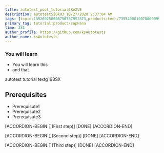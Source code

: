 ```yaml
---
title: autotest_pool_tutorial6Re2VE
description: autotestSi6k03_10/27/2020 2:37:04 AM
tags: [topic:139269250608756787992873,products:tech/73554900100700000996,tutorial:experience/advanced]
primary_tag: tutorial:product/sapHana
time: 281
author_profile: https://github.com/ksAutotests
author_name: ksAutotests
---
```

### You will learn
- You will learn this
- and that

autotest tutorial textg163SX

## Prerequisites
- Prerequisute1
- Prerequisute2
- Prerequisute3

[ACCORDION-BEGIN [](First step)]
[DONE]
[ACCORDION-END]

[ACCORDION-BEGIN [](Second step)]
[DONE]
[ACCORDION-END]

[ACCORDION-BEGIN [](Third step)]
[DONE]
[ACCORDION-END]

